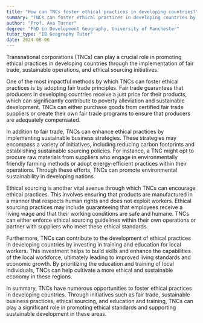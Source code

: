 ```yaml
---
title: "How can TNCs foster ethical practices in developing countries?"
summary: "TNCs can foster ethical practices in developing countries by implementing fair trade, sustainable practices, and ethical sourcing."
author: "Prof. Ava Turner"
degree: "PhD in Development Geography, University of Manchester"
tutor_type: "IB Geography Tutor"
date: 2024-08-06
---
```


Transnational corporations (TNCs) can play a crucial role in promoting ethical practices in developing countries through the implementation of fair trade, sustainable operations, and ethical sourcing initiatives.

One of the most impactful methods by which TNCs can foster ethical practices is by adopting fair trade principles. Fair trade guarantees that producers in developing countries receive a just price for their products, which can significantly contribute to poverty alleviation and sustainable development. TNCs can either purchase goods from certified fair trade suppliers or create their own fair trade programs to ensure that producers are adequately compensated.

In addition to fair trade, TNCs can enhance ethical practices by implementing sustainable business strategies. These strategies may encompass a variety of initiatives, including reducing carbon footprints and establishing sustainable sourcing policies. For instance, a TNC might opt to procure raw materials from suppliers who engage in environmentally friendly farming methods or adopt energy-efficient practices within their operations. Through these efforts, TNCs can promote environmental sustainability in developing nations.

Ethical sourcing is another vital avenue through which TNCs can encourage ethical practices. This involves ensuring that products are manufactured in a manner that respects human rights and does not exploit workers. Ethical sourcing practices may include guaranteeing that employees receive a living wage and that their working conditions are safe and humane. TNCs can either enforce ethical sourcing guidelines within their own operations or partner with suppliers who meet these ethical standards.

Furthermore, TNCs can contribute to the development of ethical practices in developing countries by investing in training and education for local workers. This investment helps to build skills and enhance the capabilities of the local workforce, ultimately leading to improved living standards and economic growth. By prioritizing the education and training of local individuals, TNCs can help cultivate a more ethical and sustainable economy in these regions.

In summary, TNCs have numerous opportunities to foster ethical practices in developing countries. Through initiatives such as fair trade, sustainable business practices, ethical sourcing, and education and training, TNCs can play a significant role in promoting ethical standards and supporting sustainable development in these areas.
    